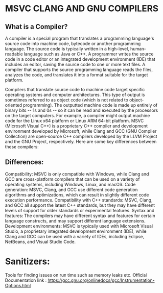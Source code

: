 # MSVC CLANG AND GNU COMPILERS
## What is a Compiler?
A compiler is a special program that translates a programming language's source code into machine code, bytecode or another programming language. The source code is typically written in a high-level, human-readable language such as Java or C++. A programmer writes the source code in a code editor or an integrated development environment (IDE) that includes an editor, saving the source code to one or more text files. A compiler that supports the source programming language reads the files, analyzes the code, and translates it into a format suitable for the target platform.

Compilers that translate source code to machine code target specific operating systems and computer architectures. This type of output is sometimes referred to as object code (which is not related to object-oriented programming). The outputted machine code is made up entirely of binary bits -- 1s and 0s -- so it can be read and executed by the processors on the target computers. For example, a compiler might output machine code for the Linux x64 platform or Linux ARM 64-bit platform.
MSVC (Microsoft Visual C++) is a proprietary C++ compiler and development environment developed by Microsoft, while Clang and GCC (GNU Compiler Collection) are open-source C++ compilers developed by the LLVM Project and the GNU Project, respectively. Here are some key differences between these compilers:
## Differences:
Compatibility: MSVC is only compatible with Windows, while Clang and GCC are cross-platform compilers that can be used on a variety of operating systems, including Windows, Linux, and macOS.
Code generation: MSVC, Clang, and GCC use different code generation algorithms and optimizations, which can result in slightly different code execution performance.
Compatibility with C++ standards: MSVC, Clang, and GCC all support the latest C++ standards, but they may have different levels of support for older standards or experimental features.
Syntax and features: The compilers may have different syntax and features for certain language constructs, and may support different language extensions.
Development environments: MSVC is typically used with Microsoft Visual Studio, a proprietary integrated development environment (IDE), while Clang and GCC can be used with a variety of IDEs, including Eclipse, NetBeans, and Visual Studio Code.

# Sanitizers:
Tools for finding issues on run time such as memory leaks etc.
Official Documentation link : https://gcc.gnu.org/onlinedocs/gcc/Instrumentation-Options.html